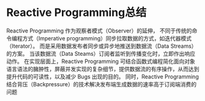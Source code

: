 # Reactive Programming总结

Reactive Programming 作为观察者模式（Observer）的延伸，
不同于传统的命令编程方式（Imperative programming）同步拉取数据的方式，如迭代器模式（Iterator）。
而是采用数据发布者同步或异步地推送到数据流（Data Streams）的方案。
当该数据流（Data Steams）订阅者监听到传播变化时，立即作出响应动作。
在实现层面上，Reactive Programming 可结合函数式编程简化面向对象语言语法的臃肿性，屏蔽并发实现的复杂细节，提供数据流的有序操作，从而达到提升代码的可读性，以及减少 Bugs 出现的目的。
同时，Reactive Programming 结合背压（Backpressure）的技术解决发布端生成数据的速率高于订阅端消费的问题






<comment/>
<ad/>
